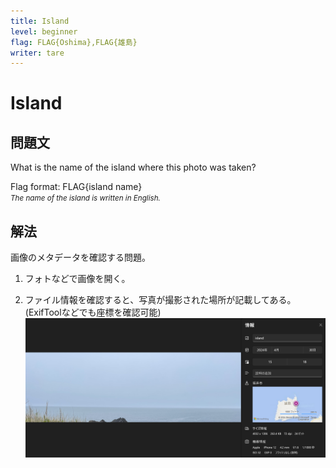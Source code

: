 ```yaml
---
title: Island
level: beginner
flag: FLAG{Oshima},FLAG{雄島}
writer: tare
---
```


# Island

## 問題文

What is the name of the island where this photo was taken?

Flag format: FLAG{island name}<br>
<small>*The name of the island is written in English.*</small>


## 解法
画像のメタデータを確認する問題。<br>

1. フォトなどで画像を開く。

2. ファイル情報を確認すると、写真が撮影された場所が記載してある。(ExifToolなどでも座標を確認可能)
![](./img/step2.png)

